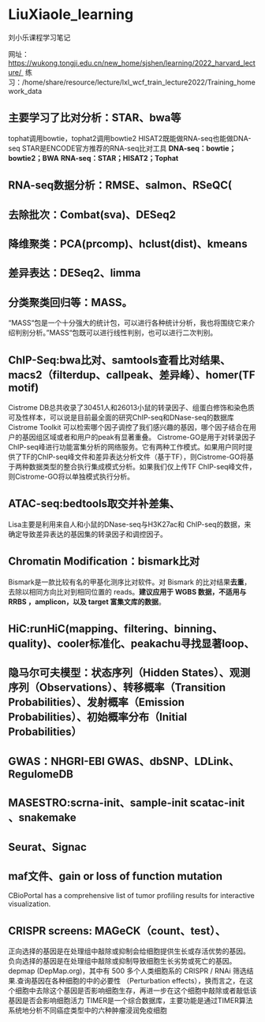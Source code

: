 # LiuXiaole_learning
刘小乐课程学习笔记

网址：https://wukong.tongji.edu.cn/new_home/sjshen/learning/2022_harvard_lecture/ 
练习：/home/share/resource/lecture/lxl_wcf_train_lecture2022/Training_homework_data

## 主要学习了比对分析：STAR、bwa等
tophat调用bowtie，tophat2调用bowtie2
HISAT2既能做RNA-seq也能做DNA-seq
STAR是ENCODE官方推荐的RNA-seq比对工具
**DNA-seq：bowtie；bowtie2；BWA**
**RNA-seq：STAR；HISAT2；Tophat**
## RNA-seq数据分析：RMSE、salmon、RSeQC(
## 去除批次：Combat(sva)、DESeq2
## 降维聚类：PCA(prcomp)、hclust(dist)、kmeans
## 差异表达：DESeq2、limma
## 分类聚类回归等：MASS。
“MASS“包是一个十分强大的统计包，可以进行各种统计分析，我也将围绕它来介绍判别分析。”MASS“包既可以进行线性判别，也可以进行二次判别。
## ChIP-Seq:bwa比对、samtools查看比对结果、macs2（filterdup、callpeak、差异峰）、homer(TF motif)
Cistrome DB总共收录了30451人和26013小鼠的转录因子、组蛋白修饰和染色质可及性样本，可以说是目前最全面的研究ChIP-seq和DNase-seq的数据库
Cistrome Toolkit 可以检索哪个因子调控了我们感兴趣的基因，哪个因子结合在用户的基因组区域或者和用户的peak有显著重叠。
Cistrome-GO是用于对转录因子ChIP-seq峰进行功能富集分析的网络服务。它有两种工作模式。如果用户同时提供了TF的ChIP-seq峰文件和差异表达分析文件（基于TF），则Cistrome-GO将基于两种数据类型的整合执行集成模式分析。如果我们仅上传TF ChIP-seq峰文件，则Cistrome-GO将以单独模式执行分析。
## ATAC-seq:bedtools取交并补差集、
Lisa主要是利用来自人和小鼠的DNase-seq与H3K27ac和 ChIP-seq的数据，来确定导致差异表达的基因集的转录因子和调控因子。
## Chromatin Modification：bismark比对
Bismark是一款比较有名的甲基化测序比对软件。对 Bismark 的比对结果**去重**，去除以相同方向比对到相同位置的 reads。**建议应用于 WGBS 数据，不适用与 RRBS ，amplicon，以及 target 富集文库的数据**。
## HiC:runHiC(mapping、filtering、binning、quality)、cooler标准化、peakachu寻找显著loop、
## 隐马尔可夫模型：状态序列（Hidden States）、观测序列（Observations）、转移概率（Transition Probabilities）、发射概率（Emission Probabilities）、初始概率分布（Initial Probabilities）
## GWAS：NHGRI-EBI GWAS、dbSNP、LDLink、RegulomeDB
## MASESTRO:scrna-init、sample-init scatac-init 、snakemake
## Seurat、Signac
## maf文件、gain or loss of function mutation
CBioPortal has a comprehensive list of tumor profiling results for interactive visualization.
## CRISPR screens: MAGeCK（count、test）、
正向选择的基因是在处理组中敲除或抑制会给细胞提供生长或存活优势的基因。
负向选择的基因是在处理组中敲除或抑制导致细胞生长劣势或死亡的基因。
depmap (DepMap.org)，其中有 500 多个人类细胞系的 CRISPR / RNAi 筛选结果.查询基因在各种细胞的中的必要性 （Perturbation effects），换而言之，在这个细胞中去除这个基因是否影响细胞生存，再进一步在这个细胞中敲除或者敲低该基因是否会影响细胞活力
TIMER是一个综合数据库，主要功能是通过TIMER算法系统地分析不同癌症类型中的六种肿瘤浸润免疫细胞
